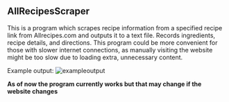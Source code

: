 ## AllRecipesScraper

This is a program which scrapes recipe information from a specified recipe link from Allrecipes.com and outputs it to a text file. Records ingredients, recipe details, and directions. This program could be more convenient for those with slower internet connections, as manually visiting the website might be too slow due to loading extra, unnecessary content. 

Example output:
![exampleoutput](https://github.com/user-attachments/assets/64f7c4f3-2b0b-42d7-a483-d950c766a91f)



**As of now the program currently works but that may change if the website changes**
